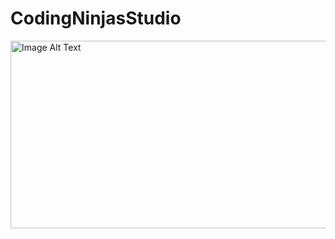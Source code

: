 # CodingNinjasStudio
<img src="https://media.licdn.com/dms/image/D4D16AQFiGqzm01GZvw/profile-displaybackgroundimage-shrink_200_800/0/1697297509254?e=2147483647&v=beta&t=fXRjc5PHx4gMtFC7isXzmquww-lQkWmSnBXpWUTupHE" alt="Image Alt Text" width="600" height="300">


